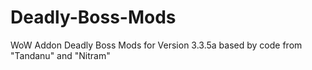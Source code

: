 Deadly-Boss-Mods
================

WoW Addon Deadly Boss Mods for Version 3.3.5a based by code from "Tandanu" and "Nitram" 